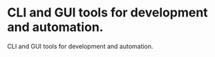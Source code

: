 # CLI and GUI tools for development and automation.
CLI and GUI tools for development and automation.
